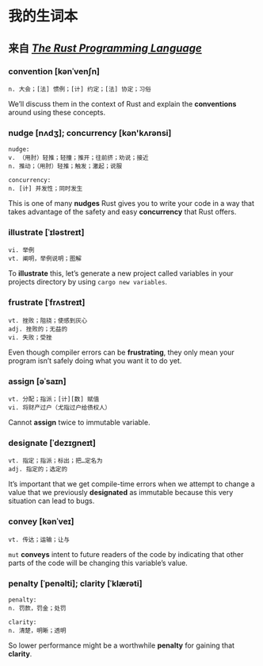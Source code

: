 # 我的生词本


## 来自 [*The Rust Programming Language*](https://github.com/rust-lang/book.git)


### convention [kənˈvenʃn]

    n. 大会；[法] 惯例；[计] 约定；[法] 协定；习俗

We’ll discuss them in the context of Rust and explain the **conventions** around using these
concepts.


### nudge [nʌdʒ]; concurrency [kən'kʌrənsi]

    nudge:
    v. （用肘）轻推；轻撞；推开；往前挤；劝说；接近
    n. 推动；（用肘）轻推；触发；激起；说服

    concurrency:
    n. [计] 并发性；同时发生

This is one of many **nudges** Rust gives you to write your code in a way that takes advantage of
the safety and easy **concurrency** that Rust offers.


### illustrate [ˈɪləstreɪt]

    vi. 举例
    vt. 阐明，举例说明；图解

To **illustrate** this, let’s generate a new project called variables in your projects directory by
using `cargo new variables`.


### frustrate [ˈfrʌstreɪt]

    vt. 挫败；阻挠；使感到灰心
    adj. 挫败的；无益的
    vi. 失败；受挫

Even though compiler errors can be **frustrating**, they only mean your program isn’t safely doing
what you want it to do yet.


### assign [əˈsaɪn]

    vt. 分配；指派；[计][数] 赋值
    vi. 将财产过户（尤指过户给债权人）

Cannot **assign** twice to immutable variable.


### designate [ˈdezɪɡneɪt]

    vt. 指定；指派；标出；把…定名为
    adj. 指定的；选定的

It’s important that we get compile-time errors when we attempt to change a value that we previously
**designated** as immutable because this very situation can lead to bugs.


### convey [kənˈveɪ]

    vt. 传达；运输；让与

`mut` **conveys** intent to future readers of the code by indicating that other parts of the code
will be changing this variable’s value.


### penalty [ˈpenəlti]; clarity [ˈklærəti]

    penalty:
    n. 罚款，罚金；处罚

    clarity:
    n. 清楚，明晰；透明

So lower performance might be a worthwhile **penalty** for gaining that **clarity**.
